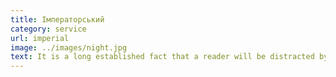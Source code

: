 ```yaml
---
title: Імператорський
category: service
url: imperial
image: ../images/night.jpg
text: It is a long established fact that a reader will be distracted by the readable content of a page when looking at its layout. The point of using Lorem Ipsum is that it has a more-or-less normal distribution of letters, as opposed to using 'Content here, content here', making it look like readable English.
---
```


<!-- #  Імператорський -->

<!-- *Any nauas asd asd*, asdadasdasdasdasdasd asd asd ad sad sadas asd asdda as -->